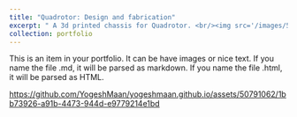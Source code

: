 ```yaml
---
title: "Quadrotor: Design and fabrication"
excerpt: " A 3d printed chassis for Quadrotor. <br/><img src='/images/500x300.png'>"
collection: portfolio
---
```


This is an item in your portfolio. It can be have images or nice text. If you name the file .md, it will be parsed as markdown. If you name the file .html, it will be parsed as HTML. 






https://github.com/YogeshMaan/yogeshmaan.github.io/assets/50791062/1bb73926-a91b-4473-944d-e9779214e1bd

